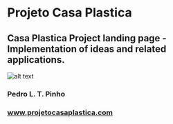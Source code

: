 # Projeto Casa Plastica
## Casa Plastica Project landing page - Implementation of ideas and related applications.

![alt text](https://projetocasaplastica.com/wp/wp-content/uploads/2021/11/Asset-93-300x240.png)

### Pedro L. T. Pinho
### www.projetocasaplastica.com
